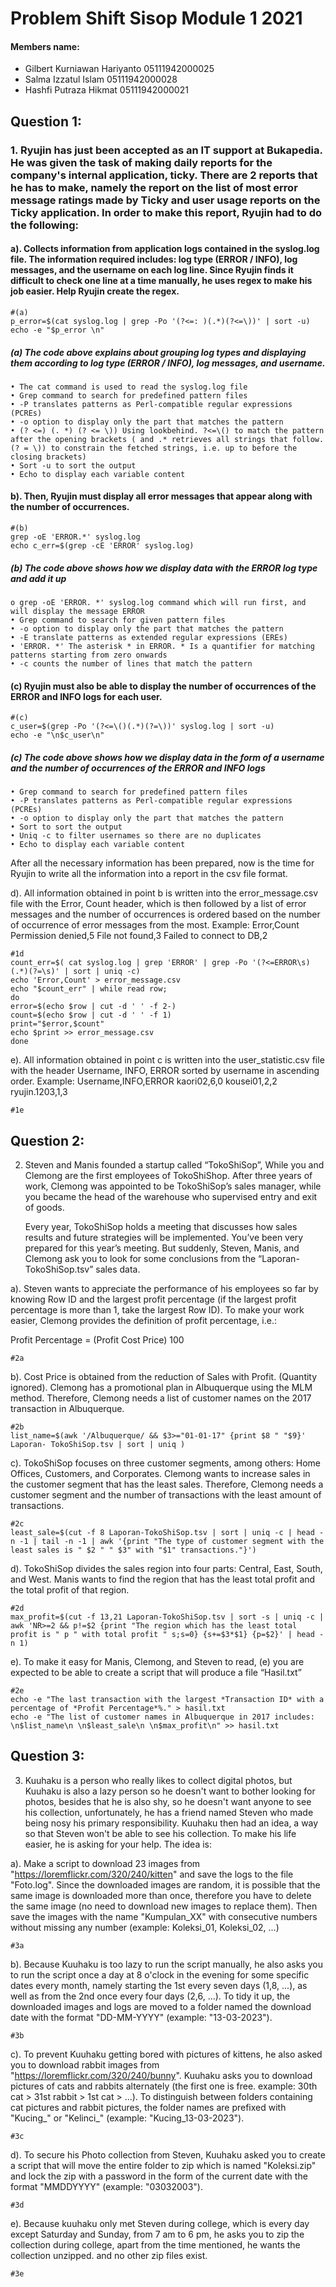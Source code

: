 # Problem Shift Sisop Module 1 2021

#### Members name:
* Gilbert Kurniawan Hariyanto	05111942000025
* Salma Izzatul Islam	05111942000028
* Hashfi Putraza Hikmat	05111942000021

## Question 1:

### 1. Ryujin has just been accepted as an IT support at Bukapedia. He was given the task of making daily reports for the company's internal application, ticky. There are 2 reports that he has to make, namely the report on the list of most error message ratings made by Ticky and user usage reports on the Ticky application. In order to make this report, Ryujin had to do the following:

#### a). Collects information from application logs contained in the syslog.log file. The information required includes: log type (ERROR / INFO), log messages, and the username on each log line. Since Ryujin finds it difficult to check one line at a time manually, he uses regex to make his job easier. Help Ryujin create the regex.

	#(a)
	p_error=$(cat syslog.log | grep -Po '(?<=: )(.*)(?<=\))' | sort -u)
	echo -e "$p_error \n"
	
##### (a) The code above explains about grouping log types and displaying them according to log type (ERROR / INFO), log messages, and username.
	• The cat command is used to read the syslog.log file
	• Grep command to search for predefined pattern files
	• -P translates patterns as Perl-compatible regular expressions (PCREs)
	• -o option to display only the part that matches the pattern
	• (? <=) (. *) (? <= \)) Using lookbehind. ?<=\() to match the pattern after the opening brackets ( and .* retrieves all strings that follow. 
	(? = \)) to constrain the fetched strings, i.e. up to before the closing brackets)
	• Sort -u to sort the output
	• Echo to display each variable content
	
#### b). Then, Ryujin must display all error messages that appear along with the number of occurrences.
	
	#(b)
	grep -oE 'ERROR.*' syslog.log
	echo c_err=$(grep -cE 'ERROR' syslog.log) 
	
##### (b) The code above shows how we display data with the ERROR log type and add it up
	o grep -oE 'ERROR. *' syslog.log command which will run first, and will display the message ERROR
	• Grep command to search for given pattern files
	• -o option to display only the part that matches the pattern
	• -E translate patterns as extended regular expressions (EREs)
	• 'ERROR. *' The asterisk * in ERROR. * Is a quantifier for matching patterns starting from zero onwards
	• -c counts the number of lines that match the pattern

#### (c) Ryujin must also be able to display the number of occurrences of the ERROR and INFO logs for each user.
	
	#(c)
	c_user=$(grep -Po '(?<=\()(.*)(?=\))' syslog.log | sort -u)
	echo -e "\n$c_user\n"

##### (c) The code above shows how we display data in the form of a username and the number of occurrences of the ERROR and INFO logs
	• Grep command to search for predefined pattern files
	• -P translates patterns as Perl-compatible regular expressions (PCREs)
	• -o option to display only the part that matches the pattern
	• Sort to sort the output
	• Uniq -c to filter usernames so there are no duplicates
	• Echo to display each variable content
	
After all the necessary information has been prepared, now is the time for Ryujin to write all the information into a report in the csv file format.

d). All information obtained in point b is written into the error_message.csv file with the Error, Count header, which is then followed by a list of error messages and the number of occurrences is ordered based on the number of occurrence of error messages from the most.
Example:
Error,Count
Permission denied,5
File not found,3
Failed to connect to DB,2
	
	#1d
	count_err=$( cat syslog.log | grep 'ERROR' | grep -Po '(?<=ERROR\s)(.*)(?=\s)' | sort | uniq -c)
	echo 'Error,Count' > error_message.csv
	echo "$count_err" | while read row;
	do
	error=$(echo $row | cut -d ' ' -f 2-)
	count=$(echo $row | cut -d ' ' -f 1)
	print="$error,$count"
	echo $print >> error_message.csv
	done

e). All information obtained in point c is written into the user_statistic.csv file with the header Username, INFO, ERROR sorted by username in ascending order.
Example:
Username,INFO,ERROR
kaori02,6,0
kousei01,2,2
ryujin.1203,1,3
	
	#1e

## Question 2:
2. Steven and Manis founded a startup called “TokoShiSop”, While you and Clemong are the first employees of TokoShiShop. After three years of work, Clemong was appointed to be TokoShiSop’s sales manager, while you became the head of the warehouse who supervised entry and exit of goods.

	Every year, TokoShiSop holds a meeting that discusses how sales results and future strategies will be implemented. You’ve been very prepared for this year’s meeting. But suddenly, Steven, Manis, and Clemong ask you to look for some conclusions from the “Laporan-TokoShiSop.tsv” sales data.

a). Steven wants to appreciate the performance of his employees so far by knowing Row ID and the largest profit percentage (if the largest profit percentage is more than 1, take the largest Row ID). To make your work easier, Clemong provides the definition of profit percentage, i.e.:

Profit Percentage = (Profit Cost Price) 100

	#2a

b). Cost Price is obtained from the reduction of Sales with Profit. (Quantity ignored). Clemong has a promotional plan in Albuquerque using the MLM method. Therefore, Clemong needs a list of customer names on the 2017 transaction in Albuquerque.

	#2b
	list_name=$(awk '/Albuquerque/ && $3>="01-01-17" {print $8 " "$9}' Laporan- TokoShiSop.tsv | sort | uniq )


c). TokoShiSop focuses on three customer segments, among others: Home Offices, Customers, and Corporates. Clemong wants to increase sales in the customer segment that has the least sales. Therefore, Clemong needs a customer segment and the number of transactions with the least amount of transactions.

	#2c
	least_sale=$(cut -f 8 Laporan-TokoShiSop.tsv | sort | uniq -c | head -n -1 | tail -n -1 | awk '{print "The type of customer segment with the least sales is " $2 " " $3" with "$1" transactions."}')


d). TokoShiSop divides the sales region into four parts: Central, East, South, and West. Manis wants to find the region that has the least total profit and the total profit of that region.

	#2d
	max_profit=$(cut -f 13,21 Laporan-TokoShiSop.tsv | sort -s | uniq -c | awk 'NR>=2 && p!=$2 {print "The region which has the least total profit is " p " with total profit " s;s=0} {s+=$3*$1} {p=$2}' | head -n 1)

e). To make it easy for Manis, Clemong, and Steven to read, (e) you are expected to be able to create a script that will produce a file “Hasil.txt” 
	
	#2e
	echo -e "The last transaction with the largest *Transaction ID* with a percentage of *Profit Percentage*%." > hasil.txt
	echo -e "The list of customer names in Albuquerque in 2017 includes: \n$list_name\n \n$least_sale\n \n$max_profit\n" >> hasil.txt

## Question 3:
3. Kuuhaku is a person who really likes to collect digital photos, but Kuuhaku is also a lazy person so he doesn't want to bother looking for photos, besides that he is also shy, so he doesn't want anyone to see his collection, unfortunately, he has a friend named Steven who made being nosy his primary responsibility. Kuuhaku then had an idea, a way so that Steven won't be able to see his collection. To make his life easier, he is asking for your help. The idea is:

a). Make a script to download 23 images from "https://loremflickr.com/320/240/kitten" and save the logs to the file "Foto.log". Since the downloaded images are random, it is possible that the same image is downloaded more than once, therefore you have to delete the same image (no need to download new images to replace them). Then save the images with the name "Kumpulan_XX" with consecutive numbers without missing any number (example: Koleksi_01, Koleksi_02, ...)
	
	#3a
	
b). Because Kuuhaku is too lazy to run the script manually, he also asks you to run the script once a day at 8 o'clock in the evening for some specific dates every month, namely starting the 1st every seven days (1,8, ...), as well as from the 2nd once every four days (2,6, ...). To tidy it up, the downloaded images and logs are moved to a folder named the download date with the format "DD-MM-YYYY" (example: "13-03-2023").
	
	#3b

c). To prevent Kuuhaku getting bored with pictures of kittens, he also asked you to download rabbit images from "https://loremflickr.com/320/240/bunny". Kuuhaku asks you to download pictures of cats and rabbits alternately (the first one is free. example: 30th cat > 31st rabbit > 1st cat > ...). To distinguish between folders containing cat pictures and rabbit pictures, the folder names are prefixed with "Kucing_" or "Kelinci_" (example: "Kucing_13-03-2023").

	#3c
	
d). To secure his Photo collection from Steven, Kuuhaku asked you to create a script that will move the entire folder to zip which is named "Koleksi.zip" and lock the zip with a password in the form of the current date with the format "MMDDYYYY" (example: "03032003").

	#3d
	
e). Because kuuhaku only met Steven during college, which is every day except Saturday and Sunday, from 7 am to 6 pm, he asks you to zip the collection during college, apart from the time mentioned, he wants the collection unzipped. and no other zip files exist.

	#3e

